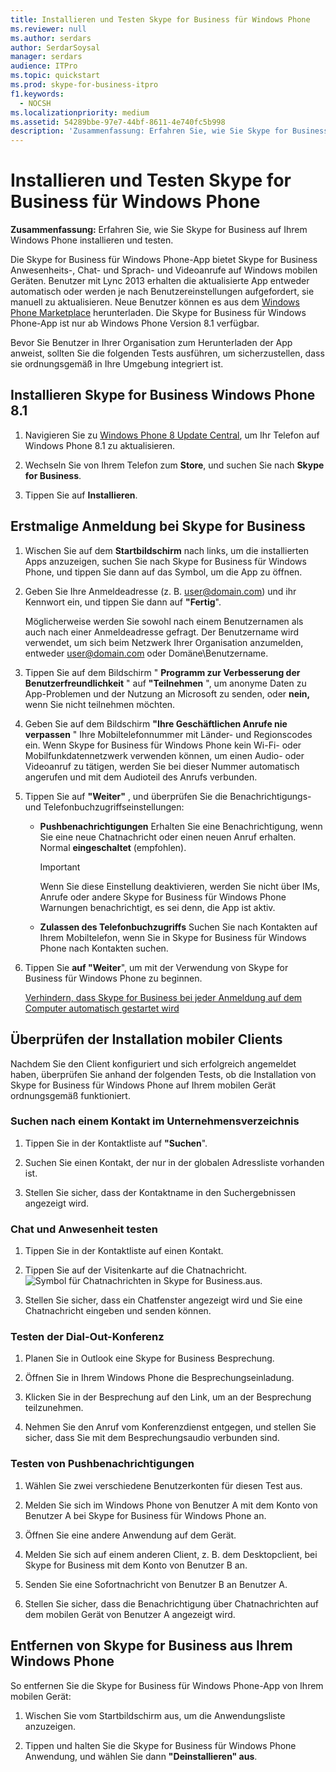 ```yaml
---
title: Installieren und Testen Skype for Business für Windows Phone
ms.reviewer: null
ms.author: serdars
author: SerdarSoysal
manager: serdars
audience: ITPro
ms.topic: quickstart
ms.prod: skype-for-business-itpro
f1.keywords:
  - NOCSH
ms.localizationpriority: medium
ms.assetid: 54289bbe-97e7-44bf-8611-4e740fc5b998
description: 'Zusammenfassung: Erfahren Sie, wie Sie Skype for Business auf Ihrem Windows Phone installieren und testen.'
---
```


# <a name="install-and-test-skype-for-business-for-windows-phone"></a>Installieren und Testen Skype for Business für Windows Phone
 
**Zusammenfassung:** Erfahren Sie, wie Sie Skype for Business auf Ihrem Windows Phone installieren und testen.
  
Die Skype for Business für Windows Phone-App bietet Skype for Business Anwesenheits-, Chat- und Sprach- und Videoanrufe auf Windows mobilen Geräten. Benutzer mit Lync 2013 erhalten die aktualisierte App entweder automatisch oder werden je nach Benutzereinstellungen aufgefordert, sie manuell zu aktualisieren. Neue Benutzer können es aus dem [Windows Phone Marketplace](https://go.microsoft.com/fwlink/p/?linkid=231901) herunterladen. Die Skype for Business für Windows Phone-App ist nur ab Windows Phone Version 8.1 verfügbar.
  
Bevor Sie Benutzer in Ihrer Organisation zum Herunterladen der App anweist, sollten Sie die folgenden Tests ausführen, um sicherzustellen, dass sie ordnungsgemäß in Ihre Umgebung integriert ist. 
  
## <a name="install-skype-for-business-windows-phone-81"></a>Installieren Skype for Business Windows Phone 8.1

1. Navigieren Sie zu [Windows Phone 8 Update Central](https://www.windowsphone.com/en-us/how-to/wp8/update-central), um Ihr Telefon auf Windows Phone 8.1 zu aktualisieren.
    
2. Wechseln Sie von Ihrem Telefon zum **Store**, und suchen Sie nach **Skype for Business**.
    
3. Tippen Sie auf **Installieren**. 
    
## <a name="sign-in-to-skype-for-business-for-the-first-time"></a>Erstmalige Anmeldung bei Skype for Business

1. Wischen Sie auf dem **Startbildschirm** nach links, um die installierten Apps anzuzeigen, suchen Sie nach Skype for Business für Windows Phone, und tippen Sie dann auf das Symbol, um die App zu öffnen.
    
2. Geben Sie Ihre Anmeldeadresse (z. B. user@domain.com) und ihr Kennwort ein, und tippen Sie dann auf **"Fertig**".
    
     Möglicherweise werden Sie sowohl nach einem Benutzernamen als auch nach einer Anmeldeadresse gefragt. Der Benutzername wird verwendet, um sich beim Netzwerk Ihrer Organisation anzumelden, entweder user@domain.com oder Domäne\Benutzername.
    
3. Tippen Sie auf dem Bildschirm " **Programm zur Verbesserung der Benutzerfreundlichkeit** " auf **"Teilnehmen** ", um anonyme Daten zu App-Problemen und der Nutzung an Microsoft zu senden, oder **nein,** wenn Sie nicht teilnehmen möchten.
    
4. Geben Sie auf dem Bildschirm **"Ihre Geschäftlichen Anrufe nie verpassen** " Ihre Mobiltelefonnummer mit Länder- und Regionscodes ein. Wenn Skype for Business für Windows Phone kein Wi-Fi- oder Mobilfunkdatennetzwerk verwenden können, um einen Audio- oder Videoanruf zu tätigen, werden Sie bei dieser Nummer automatisch angerufen und mit dem Audioteil des Anrufs verbunden.
    
5. Tippen Sie auf **"Weiter"** , und überprüfen Sie die Benachrichtigungs- und Telefonbuchzugriffseinstellungen:
    
   - **Pushbenachrichtigungen** Erhalten Sie eine Benachrichtigung, wenn Sie eine neue Chatnachricht oder einen neuen Anruf erhalten. Normal **eingeschaltet** (empfohlen).
    
     > [!IMPORTANT]
     > Wenn Sie diese Einstellung deaktivieren, werden Sie nicht über IMs, Anrufe oder andere Skype for Business für Windows Phone Warnungen benachrichtigt, es sei denn, die App ist aktiv. 
  
   - **Zulassen des Telefonbuchzugriffs** Suchen Sie nach Kontakten auf Ihrem Mobiltelefon, wenn Sie in Skype for Business für Windows Phone nach Kontakten suchen.
    
6. Tippen Sie **auf "Weiter**", um mit der Verwendung von Skype for Business für Windows Phone zu beginnen.
    
    [Verhindern, dass Skype for Business bei jeder Anmeldung auf dem Computer automatisch gestartet wird](https://support.office.com/article/6b827683-ad55-471a-bd4b-3d4ec098bf75)
    
## <a name="verify-mobile-client-installation"></a>Überprüfen der Installation mobiler Clients

Nachdem Sie den Client konfiguriert und sich erfolgreich angemeldet haben, überprüfen Sie anhand der folgenden Tests, ob die Installation von Skype for Business für Windows Phone auf Ihrem mobilen Gerät ordnungsgemäß funktioniert.
  
### <a name="search-for-a-contact-in-the-corporate-directory"></a>Suchen nach einem Kontakt im Unternehmensverzeichnis

1. Tippen Sie in der Kontaktliste auf **"Suchen**".
    
2. Suchen Sie einen Kontakt, der nur in der globalen Adressliste vorhanden ist.
    
3. Stellen Sie sicher, dass der Kontaktname in den Suchergebnissen angezeigt wird.
    
### <a name="test-instant-messaging-and-presence"></a>Chat und Anwesenheit testen

1. Tippen Sie in der Kontaktliste auf einen Kontakt.
    
2. Tippen Sie auf der Visitenkarte auf die Chatnachricht. ![Symbol für Chatnachrichten in Skype for Business.](../../media/90f8d5fa-7968-4ef7-bf5b-dddf9b893905.png)aus.
    
3. Stellen Sie sicher, dass ein Chatfenster angezeigt wird und Sie eine Chatnachricht eingeben und senden können.
    
### <a name="test-dial-out-conferencing"></a>Testen der Dial-Out-Konferenz

1. Planen Sie in Outlook eine Skype for Business Besprechung.
    
2. Öffnen Sie in Ihrem Windows Phone die Besprechungseinladung.
    
3. Klicken Sie in der Besprechung auf den Link, um an der Besprechung teilzunehmen.
    
4. Nehmen Sie den Anruf vom Konferenzdienst entgegen, und stellen Sie sicher, dass Sie mit dem Besprechungsaudio verbunden sind.
    
### <a name="test-push-notifications"></a>Testen von Pushbenachrichtigungen

1. Wählen Sie zwei verschiedene Benutzerkonten für diesen Test aus. 
    
2. Melden Sie sich im Windows Phone von Benutzer A mit dem Konto von Benutzer A bei Skype for Business für Windows Phone an.
    
3. Öffnen Sie eine andere Anwendung auf dem Gerät.
    
4. Melden Sie sich auf einem anderen Client, z. B. dem Desktopclient, bei Skype for Business mit dem Konto von Benutzer B an.
    
5. Senden Sie eine Sofortnachricht von Benutzer B an Benutzer A.
    
6. Stellen Sie sicher, dass die Benachrichtigung über Chatnachrichten auf dem mobilen Gerät von Benutzer A angezeigt wird.
    
## <a name="remove-skype-for-business-from-your-windows-phone"></a>Entfernen von Skype for Business aus Ihrem Windows Phone

So entfernen Sie die Skype for Business für Windows Phone-App von Ihrem mobilen Gerät: 
  
1. Wischen Sie vom Startbildschirm aus, um die Anwendungsliste anzuzeigen. 
    
2. Tippen und halten Sie die Skype for Business für Windows Phone Anwendung, und wählen Sie dann **"Deinstallieren" aus**.
    


